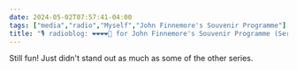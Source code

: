 ```yaml
---
date: 2024-05-02T07:57:41-04:00
tags: ["media","radio","Myself","John Finnemore's Souvenir Programme"]
title: "🎙️ radioblog: ❤️❤️❤️❤️🖤 for John Finnemore's Souvenir Programme (Series 6)"
---
```

Still fun! Just didn't stand out as much as some of the other series.